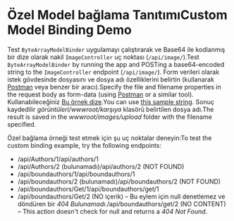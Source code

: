 # <a name="custom-model-binding-demo"></a><span data-ttu-id="1c51f-101">Özel Model bağlama Tanıtımı</span><span class="sxs-lookup"><span data-stu-id="1c51f-101">Custom Model Binding Demo</span></span>

<span data-ttu-id="1c51f-102">Test `ByteArrayModelBinder` uygulamayı çalıştırarak ve Base64 ile kodlanmış bir dize olarak nakil `ImageController` uç noktası (`/api/image/`).</span><span class="sxs-lookup"><span data-stu-id="1c51f-102">Test `ByteArrayModelBinder` by running the app and POSTing a base64-encoded string to the `ImageController` endpoint (`/api/image/`).</span></span> <span data-ttu-id="1c51f-103">Form verileri olarak istek gövdesinde dosyasını ve dosya adı özelliklerini belirtin (kullanarak [Postman](https://www.getpostman.com/) veya benzer bir aracı).</span><span class="sxs-lookup"><span data-stu-id="1c51f-103">Specify the file and filename properties in the request body as form-data (using [Postman](https://www.getpostman.com/) or a similar tool).</span></span> <span data-ttu-id="1c51f-104">Kullanabileceğiniz [Bu örnek dize](Base64String.txt).</span><span class="sxs-lookup"><span data-stu-id="1c51f-104">You can use [this sample string](Base64String.txt).</span></span> <span data-ttu-id="1c51f-105">Sonuç kaydedilir *görüntüleri/wwwroot/karşıya* klasörü belirtilen dosya adı.</span><span class="sxs-lookup"><span data-stu-id="1c51f-105">The result is saved in the *wwwroot/images/upload* folder with the filename specified.</span></span>

<span data-ttu-id="1c51f-106">Özel bağlama örneği test etmek için şu uç noktalar deneyin:</span><span class="sxs-lookup"><span data-stu-id="1c51f-106">To test the custom binding example, try the following endpoints:</span></span>

* <span data-ttu-id="1c51f-107">/api/Authors/1</span><span class="sxs-lookup"><span data-stu-id="1c51f-107">/api/authors/1</span></span>
* <span data-ttu-id="1c51f-108">/api/Authors/2 (bulunamadı)</span><span class="sxs-lookup"><span data-stu-id="1c51f-108">/api/authors/2 (NOT FOUND)</span></span>
* <span data-ttu-id="1c51f-109">/api/boundauthors/1</span><span class="sxs-lookup"><span data-stu-id="1c51f-109">/api/boundauthors/1</span></span>
* <span data-ttu-id="1c51f-110">/api/boundauthors/2 (bulunamadı)</span><span class="sxs-lookup"><span data-stu-id="1c51f-110">/api/boundauthors/2 (NOT FOUND)</span></span>
* <span data-ttu-id="1c51f-111">/api/boundauthors/Get/1</span><span class="sxs-lookup"><span data-stu-id="1c51f-111">/api/boundauthors/get/1</span></span>
* <span data-ttu-id="1c51f-112">/api/boundauthors/Get/2 (NO içerik) &ndash; Bu eylem için null denetlemez ve döndüren bir *404 Bulunamadı*.</span><span class="sxs-lookup"><span data-stu-id="1c51f-112">/api/boundauthors/get/2 (NO CONTENT) &ndash; This action doesn't check for null and returns a *404 Not Found*.</span></span>
